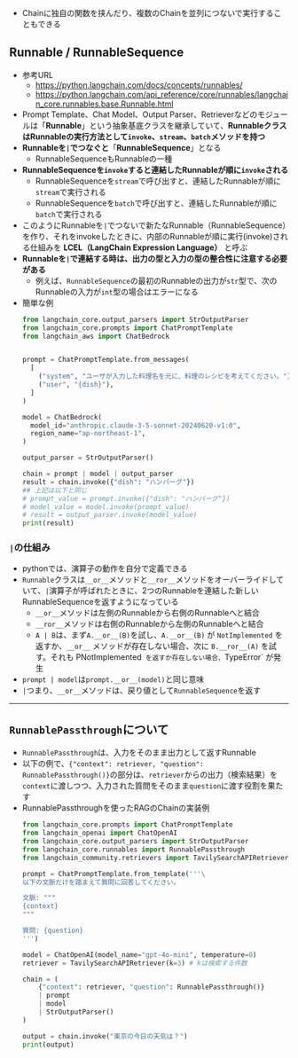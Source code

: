 - Chainに独自の関数を挟んだり、複数のChainを並列につないで実行することもできる

## Runnable / RunnableSequence
- 参考URL
  - https://python.langchain.com/docs/concepts/runnables/
  - https://python.langchain.com/api_reference/core/runnables/langchain_core.runnables.base.Runnable.html
- Prompt Template、Chat Model、Output Parser、Retrieverなどのモジュールは「**Runnable**」という抽象基底クラスを継承していて、**RunnableクラスはRunnableの実行方法として`invoke`、`stream`、`batch`メソッドを持つ**
- **Runnableを`|`でつなぐと**「**RunnableSequence**」となる
  - RunnableSequenceもRunnableの一種
- **RunnableSequenceを`invoke`すると連結したRunnableが順に`invoke`される**
  - RunnableSequenceを`stream`で呼び出すと、連結したRunnableが順に`stream`で実行される
  - RunnableSequenceを`batch`で呼び出すと、連結したRunnableが順に`batch`で実行される
- このようにRunnableを`|`でつないで新たなRunnable（RunnableSequence）を作り、それをinvokeしたときに、内部のRunnableが順に実行(invoke)される仕組みを **LCEL（LangChain Expression Language）** と呼ぶ
- **Runnableを`|`で連結する時は、出力の型と入力の型の整合性に注意する必要がある**
  - 例えば、`RunnableSequence`の最初のRunnableの出力が`str`型で、次のRunnableの入力が`int`型の場合はエラーになる
- 簡単な例  
  ```python
  from langchain_core.output_parsers import StrOutputParser
  from langchain_core.prompts import ChatPromptTemplate
  from langchain_aws import ChatBedrock


  prompt = ChatPromptTemplate.from_messages(
    [
      ("system", "ユーザが入力した料理名を元に、料理のレシピを考えてください。"),
      ("user", "{dish}"),
    ]
  )

  model = ChatBedrock(
    model_id="anthropic.claude-3-5-sonnet-20240620-v1:0",
    region_name="ap-northeast-1",
  )

  output_parser = StrOutputParser()

  chain = prompt | model | output_parser
  result = chain.invoke({"dish": "ハンバーグ"})
  ## 上記は以下と同じ
  # prompt_value = prompt.invoke({"dish": "ハンバーグ"})
  # model_value = model.invoke(prompt_value)
  # result = output_parser.invoke(model_value)
  print(result)
  ```

### `|`の仕組み
- pythonでは、演算子の動作を自分で定義できる
- `Runnable`クラスは`__or__`メソッドと`__ror__`メソッドをオーバーライドしていて、`|`演算子が呼ばれたときに、2つのRunnableを連結した新しいRunnableSequenceを返すようになっている
  - `__or__`メソッドは左側のRunnableから右側のRunnableへと結合
  - `__ror__`メソッドは右側のRunnableから左側のRunnableへと結合
  - `A | B`は、まず`A.__or__(B)`を試し、`A.__or__(B)` が `NotImplemented` を返すか、`__or__` メソッドが存在しない場合、次に `B.__ror__(A)` を試す。それも PNotImplemented` を返すか存在しない場合、`TypeError` が発生
- `prompt | model`は`prompt.__or__(model)`と同じ意味
- `|`つまり、`__or__`メソッドは、戻り値として`RunnableSequence`を返す

---

## `RunnablePassthrough`について
- `RunnablePassthrough`は、入力をそのまま出力として返すRunnable
- 以下の例で、`{"context": retriever, "question": RunnablePassthrough()}`の部分は、`retriever`からの出力（検索結果）を`context`に渡しつつ、入力された質問をそのまま`question`に渡す役割を果たす
- RunnablePassthroughを使ったRAGのChainの実装例    
  ```python
  from langchain_core.prompts import ChatPromptTemplate
  from langchain_openai import ChatOpenAI
  from langchain_core.output_parsers import StrOutputParser
  from langchain_core.runnables import RunnablePassthrough
  from langchain_community.retrievers import TavilySearchAPIRetriever

  prompt = ChatPromptTemplate.from_template('''\
  以下の文脈だけを踏まえて質問に回答してください。

  文脈: """
  {context}
  """

  質問: {question}
  ''')

  model = ChatOpenAI(model_name="gpt-4o-mini", temperature=0)
  retriever = TavilySearchAPIRetriever(k=3) # kは検索する件数

  chain = (
      {"context": retriever, "question": RunnablePassthrough()}
      | prompt
      | model
      | StrOutputParser()
  )

  output = chain.invoke("東京の今日の天気は？")
  print(output)
  ```
